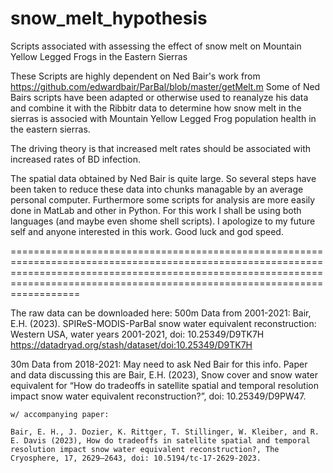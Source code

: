 # snow_melt_hypothesis
Scripts associated with assessing the effect of snow melt on Mountain Yellow Legged Frogs in the Eastern Sierras 

These Scripts are highly dependent on Ned Bair's work from https://github.com/edwardbair/ParBal/blob/master/getMelt.m 
Some of Ned Bairs scripts have been adapted or otherwise used to reanalyze his data and combine it with the Ribbitr data to determine how snow melt in the sierras is associed with Mountain Yellow Legged Frog
population health in the eastern sierras.


The driving theory is that increased melt rates should be associated with increased rates of BD infection.   

The spatial data obtained by Ned Bair is quite large.  So several steps have been taken to reduce these data into chunks managable by an average personal computer.   Furthermore some scripts for analysis are
more easily done in MatLab and other in Python.  For this work I shall be using both languages (and maybe even shome shell scripts).   I apologize to my future self and anyone interested in this work.  Good luck 
and god speed.

====================================================================================================================================================================================================================================

The raw data can be downloaded here:
  500m Data from 2001-2021:
    Bair, E.H. (2023). SPIReS-MODIS-ParBal snow water equivalent reconstruction: Western USA, water years 2001-2021, doi: 10.25349/D9TK7H
    https://datadryad.org/stash/dataset/doi:10.25349/D9TK7H
  
  
  30m Data from 2018-2021:
    May need to ask Ned Bair for this info.   Paper and data discussing this are
    Bair, E.H. (2023), Snow cover and snow water equivalent for “How do tradeoffs in satellite spatial and temporal resolution impact snow water equivalent reconstruction?”, doi: 10.25349/D9PW47.
  
    w/ accompanying paper:
  
    Bair, E. H., J. Dozier, K. Rittger, T. Stillinger, W. Kleiber, and R. E. Davis (2023), How do tradeoffs in satellite spatial and temporal resolution impact snow water equivalent reconstruction?, The Cryosphere, 17, 2629–2643, doi: 10.5194/tc-17-2629-2023.
